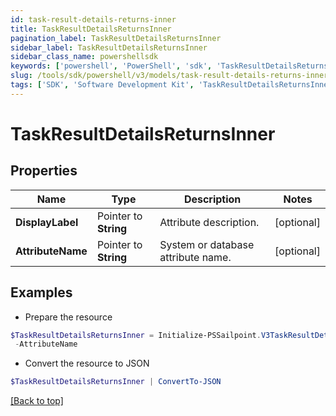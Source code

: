 ```yaml
---
id: task-result-details-returns-inner
title: TaskResultDetailsReturnsInner
pagination_label: TaskResultDetailsReturnsInner
sidebar_label: TaskResultDetailsReturnsInner
sidebar_class_name: powershellsdk
keywords: ['powershell', 'PowerShell', 'sdk', 'TaskResultDetailsReturnsInner'] 
slug: /tools/sdk/powershell/v3/models/task-result-details-returns-inner
tags: ['SDK', 'Software Development Kit', 'TaskResultDetailsReturnsInner']
---
```



# TaskResultDetailsReturnsInner

## Properties

Name | Type | Description | Notes
------------ | ------------- | ------------- | -------------
**DisplayLabel** |  Pointer to **String** | Attribute description. | [optional] 
**AttributeName** |  Pointer to **String** | System or database attribute name. | [optional] 

## Examples

- Prepare the resource
```powershell
$TaskResultDetailsReturnsInner = Initialize-PSSailpoint.V3TaskResultDetailsReturnsInner  -DisplayLabel   `
 -AttributeName  
```

- Convert the resource to JSON
```powershell
$TaskResultDetailsReturnsInner | ConvertTo-JSON
```


[[Back to top]](#) 

